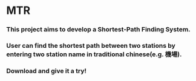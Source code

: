 # MTR
### This project aims to develop a Shortest-Path Finding System. 
### User can find the shortest path between two stations by entering two station name in traditional chinese(e.g. 機場).
### Download and give it a try!
